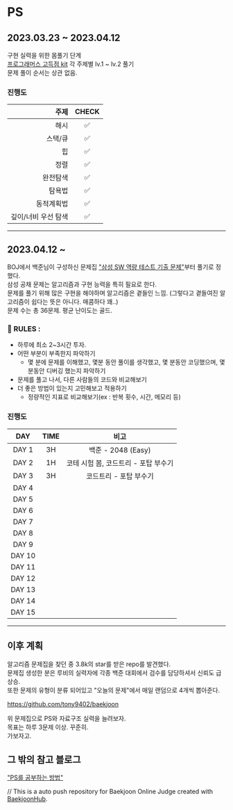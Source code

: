 # PS

## 2023.03.23 ~ 2023.04.12

구현 실력을 위한 몸풀기 단계  
[프로그래머스 고득점 kit](https://school.programmers.co.kr/learn/challenges?tab=algorithm_practice_kit) 각 주제별 lv.1 ~ lv.2 풀기  
문제 풀이 순서는 상관 없음.  

### 진행도

|       주제       | CHECK |
| ---------------:| :---: |
| 해시            | ✅ |
| 스택/큐          | ✅ |
| 힙              | ✅ |
| 정렬             | ✅ |
| 완전탐색          | ✅ |
| 탐욕법           | ✅ |
| 동적계획법        | ✅ |
| 깊이/너비 우선 탐색 | ✅ |

-------

## 2023.04.12 ~ 

BOJ에서 백준님이 구성하신 문제집 ["삼성 SW 역량 테스트 기출 문제"](https://www.acmicpc.net/workbook/view/1152)부터 풀기로 정했다.  
삼성 공채 문제는 알고리즘과 구현 능력을 특히 필요로 한다.  
문제를 풀기 위해 많은 구현을 해야하며 알고리즘은 곁들인 느낌. (그렇다고 곁들여진 알고리즘이 쉽다는 뜻은 아니다. 매콤하다 꽤..)  
문제 수는 총 36문제. 평균 난이도는 골드.

### 📌 RULES :  
* 하루에 최소 2~3시간 투자.
* 어떤 부분이 부족한지 파악하기
  - 몇 분에 문제를 이해했고, 몇분 동안 풀이를 생각했고, 몇 분동안 코딩했으며, 몇 분동안 디버깅 했는지 파악하기
* 문제를 풀고 나서, 다른 사람들의 코드와 비교해보기
* 더 좋은 방법이 있는지 고민해보고 적용하기
  - 정량적인 지표로 비교해보기(ex : 반복 횟수, 시간, 메모리 등)

### 진행도
|       DAY       |  TIME | 비고 |
| :----------------:| :---: | :---: |
| DAY 1           |  3H | 백준 - 2048 (Easy) |
| DAY 2           |  1H | 코테 시험 봄, 코드트리 - 포탑 부수기 |
| DAY 3           |  3H | 코드트리 - 포탑 부수기 |
| DAY 4           |     ||
| DAY 5           |     ||
| DAY 6           |     ||
| DAY 7           |     ||
| DAY 8           |     ||
| DAY 9           |     ||
| DAY 10          |     ||
| DAY 11          |     ||
| DAY 12          |     ||
| DAY 13          |     ||
| DAY 14          |     ||
| DAY 15          |     ||

***

이후 계획
----
알고리즘 문제집을 찾던 중 3.8k의 star를 받은 repo를 발견했다.  
문제집 생성한 분은 루비의 실력자에 각종 백준 대회에서 검수를 담당하셔서 신뢰도 급 상승.  
또한 문제의 유형이 분류 되어있고 "오늘의 문제"에서 매일 랜덤으로 4개씩 뽑아준다.

https://github.com/tony9402/baekjoon

위 문제집으로 PS와 자료구조 실력을 늘려보자.  
목표는 하루 3문제 이상. 꾸준히.  
가보자고.  


## 그 밖의 참고 블로그
["PS를 공부하는 방법"](https://subinium.github.io/how-to-study-problem-solving/)


// This is a auto push repository for Baekjoon Online Judge created with [BaekjoonHub](https://github.com/BaekjoonHub/BaekjoonHub).
